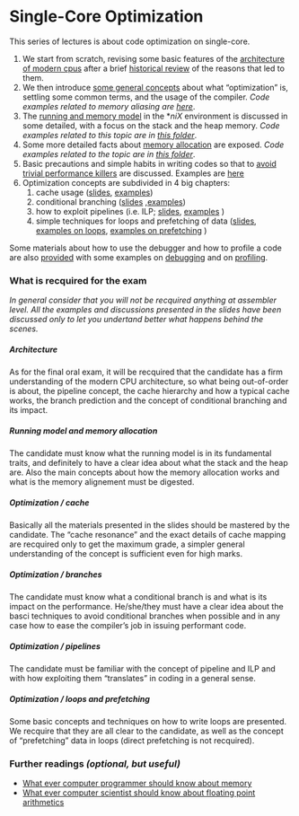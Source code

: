 # Single-Core Optimization


This series of lectures is about code optimization on single-core.

1.  We start from scratch, revising some basic features of the [architecture of modern cpus](01--Modern_architecture.pdf) after a brief [historical review](00--No_more_free_lunch.pdf) of the reasons that led to them.
2.  We then introduce [some general concepts](02--Optimization-preliminary_and_basic_compiler_usage.pdf) about what “optimization” is, settling some common terms, and the usage of the compiler.
    _Code examples related to memory aliasing are [here](./examples_on_aliasing)_.
3.  The [running and memory model](03--Heap_stack_and_memory_model.pdf) in the **niX* environment is discussed in some detailed, with a focus on the stack and the heap memory.
    _Code examples related to this topic are in [this folder](./examples_on_stack_and_heap)_.
4.  Some more detailed facts about [memory allocation](04--Memory_allocation.pdf) are exposed.
    _Code examples related to the topic are in [this folder](./examples_on_memory_allocation)_.
5.  Basic precautions and simple habits in writing codes so that to [avoid trivial performance killers](./05--optimization__avoid_the_avoidable.pdf) are discussed. Examples are [here](./avoid_the_avoidable)
6.  Optimization concepts are subdivided in 4 big chapters:
    1.  cache usage ([slides](./06--optimization__cache.pdf), [examples](./examples_on_cache))
    2.  conditional branching ([slides](./07--optimization__branches.pdf) ,[examples](./examples_on_branching))
    3.  how to exploit pipelines (i.e. ILP; [slides](./08--optimization__pipelines.pdf), [examples](./examples_on_pipelines) )
    4.  simple techniques for loops and prefetching of data ([slides](./09--optimization__loops_and_prefetching.pdf), [examples on loops](./examples_on_pipelines), [examples on prefetching](./examples_on_prefetching) )


Some materials about how to use the debugger and how to profile a code are also [provided](./profiling.pdf) with some examples on [debugging](./debugging_examples) and on [profiling](./exercises_for_profiling).

### What is recquired for the exam

_In general consider that you will not be recquired anything at assembler level. All the examples and discussions presented in the slides have been discussed only to let you undertand better what happens behind the scenes._

##### Architecture
As for the final oral exam, it will be recquired that the candidate has a firm understanding of the modern CPU architecture, so what being out-of-order is about, the pipeline concept, the cache hierarchy and how a typical cache works, the branch prediction and the concept of conditional branching and its impact.

##### Running model and memory allocation

The candidate must know what the running model is in its fundamental traits, and definitely to have a clear idea about what the stack and the heap are.
Also the main concepts about how the memory allocation works and what is the memory alignement must be digested. 

##### Optimization / cache

Basically all the materials presented in the slides should be mastered by the candidate.
The “cache resonance” and the exact details of cache mapping are recquired only to get the maximum grade, a simpler general understanding of the concept is sufficient even for high marks.

##### Optimization / branches

The candidate must know what a conditional branch is and what is its impact on the performance.
He/she/they must have a clear idea about the basci techniques to avoid conditional branches when possible and in any case how to ease the compiler’s job in issuing performant code.

##### Optimization / pipelines

The candidate must be familiar with the concept of pipeline and ILP and with how exploiting them “translates” in coding in a general sense.

##### Optimization / loops and prefetching

Some basic concepts and techniques on how to write loops are presented. We recquire that they are all clear to the candidate, as well as the concept of “prefetching” data in loops (direct prefetching is not recquired).



### Further readings _(optional, but useful)_

*  [What ever computer programmer should know about memory](materials/What_every_computer_programmer_should_know_about_memory.pdf)
*  [What ever computer scientist should know about floating point arithmetics](materials/What_every_computer_scientist_should_know_about_floating-point.pdf)

